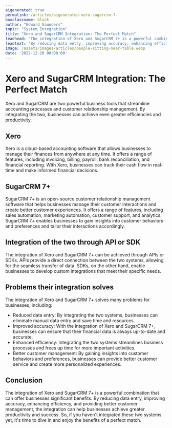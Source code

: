 ```yaml
---
aigenerated: true
permalink: /articles/aigenerated-xero-sugarcrm-7-
boxclassname: black
author: "Edward Saunders"
topic: "System Integration"
title: "Xero and SugarCRM Integration: The Perfect Match"
leadhead: "The integration of Xero and SugarCRM 7+ is a powerful combination that can offer businesses significant benefits"
leadtext: "By reducing data entry, improving accuracy, enhancing efficiency, and providing better customer management, the integration can help businesses achieve greater productivity and success. So, if you haven't integrated these two systems yet, it's time to dive in and enjoy the benefits of a perfect match."
image: /assets/images/articles/people-sitting-near-table.webp
date: '2022-12-20 00:00:00'
---
```

<div class="arttext">    <h1>Xero and SugarCRM Integration: The Perfect Match</h1>
    <p>Xero and SugarCRM are two powerful business tools that streamline accounting processes and customer relationship management. By integrating the two, businesses can achieve even greater efficiencies and productivity.</p>
    <h2>Xero</h2>
    <p>Xero is a cloud-based accounting software that allows businesses to manage their finances from anywhere at any time. It offers a range of features, including invoicing, billing, payroll, bank reconciliation, and financial reporting. With Xero, businesses can track their cash flow in real-time and make informed financial decisions.</p>
    <h2>SugarCRM 7+</h2>
    <p>SugarCRM 7+ is an open-source customer relationship management software that helps businesses manage their customer interactions and create better customer experiences. It offers a range of features, including sales automation, marketing automation, customer support, and analytics. SugarCRM 7+ enables businesses to gain insights into customer behaviors and preferences and tailor their interactions accordingly.</p>
    <h2>Integration of the two through API or SDK</h2>
    <p>The integration of Xero and SugarCRM 7+ can be achieved through APIs or SDKs. APIs provide a direct connection between the two systems, allowing for the seamless transfer of data. SDKs, on the other hand, enable businesses to develop custom integrations that meet their specific needs.</p>
    <h2>Problems their integration solves</h2>
    <p>The integration of Xero and SugarCRM 7+ solves many problems for businesses, including:</p>
    <ul>
      <li>Reduced data entry: By integrating the two systems, businesses can eliminate manual data entry and save time and resources.</li>
      <li>Improved accuracy: With the integration of Xero and SugarCRM 7+, businesses can ensure that their financial data is always up-to-date and accurate.</li>
      <li>Enhanced efficiency: Integrating the two systems streamlines business processes and frees up time for more important activities.</li>
      <li>Better customer management: By gaining insights into customer behaviors and preferences, businesses can provide better customer service and create more personalized experiences.</li>
    </ul>
    <h2>Conclusion</h2>
    <p>The integration of Xero and SugarCRM 7+ is a powerful combination that can offer businesses significant benefits. By reducing data entry, improving accuracy, enhancing efficiency, and providing better customer management, the integration can help businesses achieve greater productivity and success. So, if you haven't integrated these two systems yet, it's time to dive in and enjoy the benefits of a perfect match.</p>
</div>